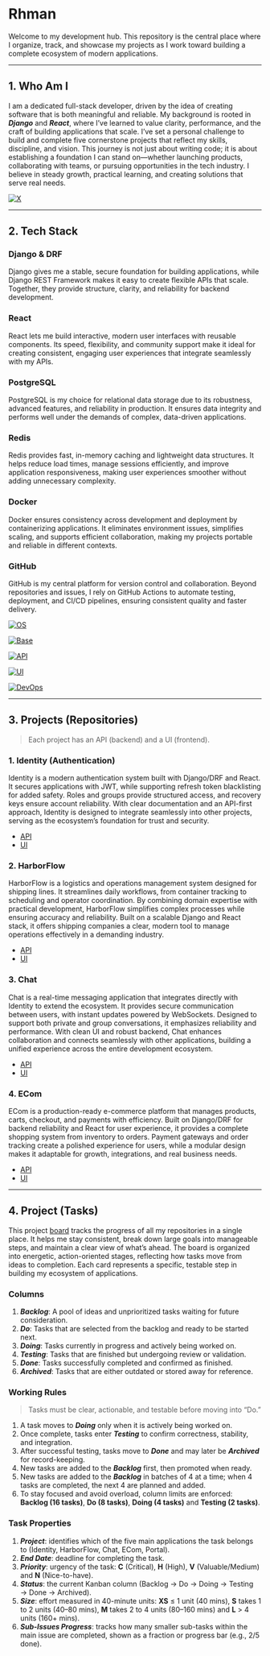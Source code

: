 # Rhman

Welcome to my development hub. This repository is the central place where I organize, track, and showcase my projects as I work toward building a complete ecosystem of modern applications.

---

## 1. Who Am I

I am a dedicated full-stack developer, driven by the idea of creating software that is both meaningful and reliable. My background is rooted in ***Django*** and ***React***, where I’ve learned to value clarity, performance, and the craft of building applications that scale. I’ve set a personal challenge to build and complete five cornerstone projects that reflect my skills, discipline, and vision. This journey is not just about writing code; it is about establishing a foundation I can stand on—whether launching products, collaborating with teams, or pursuing opportunities in the tech industry. I believe in steady growth, practical learning, and creating solutions that serve real needs.

[![X](https://skillicons.dev/icons?i=twitter)](https://x.com/Rhman_Al_Warraq)

---

## 2. Tech Stack

### Django & DRF

Django gives me a stable, secure foundation for building applications, while Django REST Framework makes it easy to create flexible APIs that scale. Together, they provide structure, clarity, and reliability for backend development.

### React

React lets me build interactive, modern user interfaces with reusable components. Its speed, flexibility, and community support make it ideal for creating consistent, engaging user experiences that integrate seamlessly with my APIs.

### PostgreSQL

PostgreSQL is my choice for relational data storage due to its robustness, advanced features, and reliability in production. It ensures data integrity and performs well under the demands of complex, data-driven applications.

### Redis

Redis provides fast, in-memory caching and lightweight data structures. It helps reduce load times, manage sessions efficiently, and improve application responsiveness, making user experiences smoother without adding unnecessary complexity.

### Docker

Docker ensures consistency across development and deployment by containerizing applications. It eliminates environment issues, simplifies scaling, and supports efficient collaboration, making my projects portable and reliable in different contexts.

### GitHub

GitHub is my central platform for version control and collaboration. Beyond repositories and issues, I rely on GitHub Actions to automate testing, deployment, and CI/CD pipelines, ensuring consistent quality and faster delivery.

[![OS](https://skillicons.dev/icons?i=linux,bash,ubuntu)](https://skillicons.dev)

[![Base](https://skillicons.dev/icons?i=html,css,js,python)](https://skillicons.dev)

[![API](https://skillicons.dev/icons?i=django,postgres,redis)](https://skillicons.dev)

[![UI](https://skillicons.dev/icons?i=react,redux,vite,nextjs)](https://skillicons.dev)

[![DevOps](https://skillicons.dev/icons?i=docker,github)](https://skillicons.dev)

---

## 3. Projects (Repositories)
> Each project has an API (backend) and a UI (frontend).  

### 1. Identity (Authentication)

Identity is a modern authentication system built with Django/DRF and React. It secures applications with JWT, while supporting refresh token blacklisting for added safety. Roles and groups provide structured access, and recovery keys ensure account reliability. With clear documentation and an API-first approach, Identity is designed to integrate seamlessly into other projects, serving as the ecosystem’s foundation for trust and security.

- [API](https://github.com/rhman-ibrahim/Identity)
- [UI](https://github.com/rhman-ibrahim/IdentityUI)

### 2. HarborFlow

HarborFlow is a logistics and operations management system designed for shipping lines. It streamlines daily workflows, from container tracking to scheduling and operator coordination. By combining domain expertise with practical development, HarborFlow simplifies complex processes while ensuring accuracy and reliability. Built on a scalable Django and React stack, it offers shipping companies a clear, modern tool to manage operations effectively in a demanding industry.

- [API](https://github.com/rhman-ibrahim/HarborFlow)
- [UI](https://github.com/rhman-ibrahim/HarborFlowUI)

### 3. Chat

Chat is a real-time messaging application that integrates directly with Identity to extend the ecosystem. It provides secure communication between users, with instant updates powered by WebSockets. Designed to support both private and group conversations, it emphasizes reliability and performance. With clean UI and robust backend, Chat enhances collaboration and connects seamlessly with other applications, building a unified experience across the entire development ecosystem.

- [API](https://github.com/rhman-ibrahim/Chat)
- [UI](https://github.com/rhman-ibrahim/ChatUI)

### 4. ECom

ECom is a production-ready e-commerce platform that manages products, carts, checkout, and payments with efficiency. Built on Django/DRF for backend reliability and React for user experience, it provides a complete shopping system from inventory to orders. Payment gateways and order tracking create a polished experience for users, while a modular design makes it adaptable for growth, integrations, and real business needs.

- [API](https://github.com/rhman-ibrahim/ECom)
- [UI](https://github.com/rhman-ibrahim/EComUI)

---

## 4. Project (Tasks)

This project [board](https://github.com/users/rhman-ibrahim/projects/8) tracks the progress of all my repositories in a single place. It helps me stay consistent, break down large goals into manageable steps, and maintain a clear view of what’s ahead. The board is organized into energetic, action-oriented stages, reflecting how tasks move from ideas to completion. Each card represents a specific, testable step in building my ecosystem of applications.

### Columns

1. ***Backlog***: A pool of ideas and unprioritized tasks waiting for future consideration.
2. ***Do***: Tasks that are selected from the backlog and ready to be started next.
3. ***Doing***: Tasks currently in progress and actively being worked on.
4. ***Testing***: Tasks that are finished but undergoing review or validation.
5. ***Done***: Tasks successfully completed and confirmed as finished.
6. ***Archived***: Tasks that are either outdated or stored away for reference.

### Working Rules

> Tasks must be clear, actionable, and testable before moving into “Do.”

1. A task moves to ***Doing*** only when it is actively being worked on.
2. Once complete, tasks enter ***Testing*** to confirm correctness, stability, and integration.
3. After successful testing, tasks move to ***Done*** and may later be ***Archived*** for record-keeping.
4. New tasks are added to the ***Backlog*** first, then promoted when ready.
5. New tasks are added to the ***Backlog*** in batches of 4 at a time; when 4 tasks are completed, the next 4 are planned and added.
6. To stay focused and avoid overload, column limits are enforced: **Backlog (16 tasks)**, **Do (8 tasks)**, **Doing (4 tasks)** and **Testing (2 tasks)**.

### Task Properties

1. ***Project***: identifies which of the five main applications the task belongs to (Identity, HarborFlow, Chat, ECom, Portal).
2. ***End Date***: deadline for completing the task.
3. ***Priority***: urgency of the task: **C** (Critical), **H** (High), **V** (Valuable/Medium) and **N** (Nice-to-have).
4. ***Status***: the current Kanban column (Backlog → Do → Doing → Testing → Done → Archived).
5. ***Size***: effort measured in 40-minute units: **XS** ≤ 1 unit (40 mins), **S** takes 1 to 2 units (40–80 mins), **M** takes 2 to 4 units (80–160 mins) and **L** > 4 units (160+ mins).
6. ***Sub-Issues Progress***: tracks how many smaller sub-tasks within the main issue are completed, shown as a fraction or progress bar (e.g., 2/5 done).

